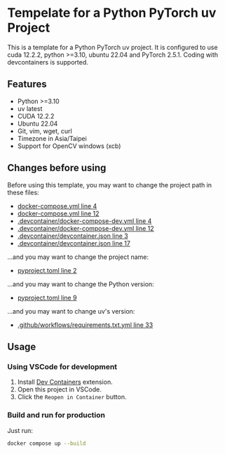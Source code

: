 # Tempelate for a Python PyTorch uv Project

This is a template for a Python PyTorch uv project. It is configured to use cuda 12.2.2, python >=3.10, ubuntu 22.04 and PyTorch 2.5.1. Coding with devcontainers is supported.

## Features

- Python >=3.10
- uv latest
- CUDA 12.2.2
- Ubuntu 22.04
- Git, vim, wget, curl
- Timezone in Asia/Taipei
- Support for OpenCV windows (xcb)

## Changes before using

Before using this template, you may want to change the project path in these files:
- [docker-compose.yml line 4](./docker-compose.yml#L4)
- [docker-compose.yml line 12](./docker-compose.yml#L12)
- [.devcontainer/docker-compose-dev.yml line 4](./.devcontainer/docker-compose-dev.yml#L4)
- [.devcontainer/docker-compose-dev.yml line 12](./.devcontainer/docker-compose-dev.yml#L12)
- [.devcontainer/devcontainer.json line 3](./.devcontainer/devcontainer.json#L3)
- [.devcontainer/devcontainer.json line 17](./.devcontainer/devcontainer.json#L17)

...and you may want to change the project name:
- [pyproject.toml line 2](./pyproject.toml#L2)

...and you may want to change the Python version:
- [pyproject.toml line 9](./pyproject.toml#L9)

...and you may want to change uv's version:
- [.github/workflows/requirements.txt.yml line 33](./.github/workflows/requirements.txt.yml#L33)

## Usage

### Using VSCode for development

1. Install [Dev Containers](https://marketplace.visualstudio.com/items?itemName=ms-vscode-remote.remote-containers) extension.
2. Open this project in VSCode.
3. Click the `Reopen in Container` button.

### Build and run for production

Just run:

```sh
docker compose up --build
```

